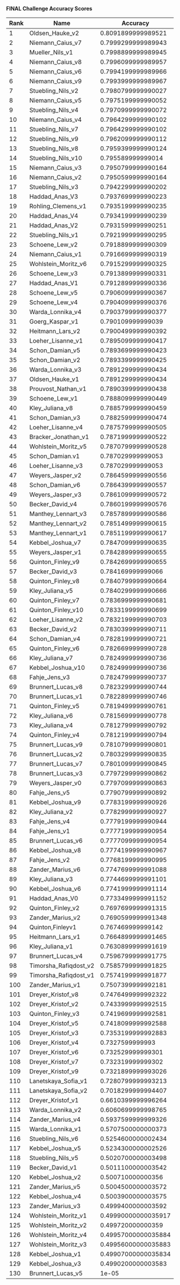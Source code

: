 **FINAL Challenge Accuracy Scores**



|Rank|Name|Accuracy|
|----|-----|---|
|1|Oldsen_Hauke_v2|0.8091899999989521|
|2|Niemann_Caius_v7|0.7999299999989943|
|3|Mueller_Nils_v1|0.7998899999989945|
|4|Niemann_Caius_v8|0.7996099999989957|
|5|Niemann_Caius_v6|0.7994199999989966|
|6|Niemann_Caius_v9|0.7993999999989967|
|7|Stuebling_Nils_v2|0.7980799999990027|
|8|Niemann_Caius_v5|0.7975199999990052|
|9|Stuebling_Nils_v4|0.7970999999990072|
|10|Niemann_Caius_v4|0.7964299999990102|
|11|Stuebling_Nils_v7|0.7964299999990102|
|12|Stuebling_Nils_v9|0.7962099999990112|
|13|Stuebling_Nils_v8|0.7959399999990124|
|14|Stuebling_Nils_v10|0.795589999999014|
|15|Niemann_Caius_v3|0.7950799999990164|
|16|Niemann_Caius_v2|0.7950599999990164|
|17|Stuebling_Nils_v3|0.7942299999990202|
|18|Haddad_Anas_V3|0.7937699999990223|
|19|Rohling_Clemens_v1|0.7935199999990235|
|20|Haddad_Anas_V4|0.7934199999990239|
|21|Haddad_Anas_V2|0.7931599999990251|
|22|Stuebling_Nils_v1|0.7921999999990295|
|23|Schoene_Lew_v2|0.7918899999990309|
|24|Niemann_Caius_v1|0.7916699999990319|
|25|Wohlstein_Moritz_v6|0.7915299999990325|
|26|Schoene_Lew_v3|0.7913899999990331|
|27|Haddad_Anas_V1|0.7912899999990336|
|28|Schoene_Lew_v5|0.7906099999990367|
|29|Schoene_Lew_v4|0.7904099999990376|
|30|Warda_Lonnika_v4|0.7903799999990377|
|31|Goerg_Kaspar_v1|0.790109999999039|
|32|Heitmann_Lars_v2|0.7900499999990392|
|33|Loeher_Lisanne_v1|0.7895099999990417|
|34|Schon_Damian_v5|0.7893699999990423|
|35|Schon_Damian_v2|0.7893399999990425|
|36|Warda_Lonnika_v3|0.7891299999990434|
|37|Oldsen_Hauke_v1|0.7891299999990434|
|38|Prouvost_Nathan_v1|0.7890399999990438|
|39|Schoene_Lew_v1|0.7888099999990449|
|40|Kley_Juliana_v8|0.7885799999990459|
|41|Schon_Damian_v3|0.7882599999990474|
|42|Loeher_Lisanne_v4|0.7875799999990505|
|43|Bracker_Jonathan_v1|0.7871999999990522|
|44|Wohlstein_Moritz_v5|0.7870799999990528|
|45|Schon_Damian.v1|0.787029999999053|
|46|Loeher_Lisanne_v3|0.787029999999053|
|47|Weyers_Jasper_v2|0.7864599999990556|
|48|Schon_Damian_v6|0.7864399999990557|
|49|Weyers_Jasper_v3|0.7861099999990572|
|50|Becker_David_v4|0.7860199999990576|
|51|Manthey_Lennart_v3|0.7857899999990586|
|52|Manthey_Lennart_v2|0.7851499999990615|
|53|Manthey_Lennart_v1|0.7851199999990617|
|54|Kebbel_Joshua_v7|0.7847099999990635|
|55|Weyers_Jasper_v1|0.7842899999990655|
|56|Quinton_Finley_v9|0.7842699999990655|
|57|Becker_David_v3|0.784169999999066|
|58|Quinton_Finley_v8|0.7840799999990664|
|59|Kley_Juliana_v5|0.7840299999990666|
|60|Quinton_Finley_v7|0.7836999999990681|
|61|Quinton_Finley_v10|0.7833199999990699|
|62|Loeher_Lisanne_v2|0.7832199999990703|
|63|Becker_David_v2|0.7830399999990711|
|64|Schon_Damian_v4|0.7828199999990721|
|65|Quinton_Finley_v6|0.7826699999990728|
|66|Kley_Juliana_v7|0.7824999999990736|
|67|Kebbel_Joshua_v10|0.7824999999990736|
|68|Fahje_Jens_v3|0.7824799999990737|
|69|Brunnert_Lucas_v8|0.7823299999990744|
|70|Brunnert_Lucas_v1|0.7822899999990746|
|71|Quinton_Finley_v5|0.7819499999990761|
|72|Kley_Juliana_v6|0.7815699999990778|
|73|Kley_Juliana_v4|0.7812799999990792|
|74|Quinton_Finley_v4|0.7812199999990794|
|75|Brunnert_Lucas_v9|0.7810799999990801|
|76|Brunnert_Lucas_v2|0.7803299999990835|
|77|Brunnert_Lucas_v7|0.7801099999990845|
|78|Brunnert_Lucas_v3|0.7797299999990862|
|79|Weyers_Jasper_v0|0.7797099999990863|
|80|Fahje_Jens_v5|0.7790799999990892|
|81|Kebbel_Joshua_v9|0.7783199999990926|
|82|Kley_Juliana_v2|0.7782999999990927|
|83|Fahje_Jens_v4|0.7779199999990944|
|84|Fahje_Jens_v1|0.7777199999990954|
|85|Brunnert_Lucas_v6|0.7777099999990954|
|86|Kebbel_Joshua_v8|0.7774199999990967|
|87|Fahje_Jens_v2|0.7768199999990995|
|88|Zander_Marius_v6|0.7747699999991088|
|89|Kley_Juliana_v3|0.7744699999991101|
|90|Kebbel_Joshua_v6|0.7741999999991114|
|91|Haddad_Anas_V0|0.7733499999991152|
|92|Quinton_Finley_v2|0.7697699999991315|
|93|Zander_Marius_v2|0.7690599999991348|
|94|Quinton,Finleyv1|0.767469999999142|
|95|Heitmann_Lars_v1|0.7664899999991465|
|96|Kley_Juliana_v1|0.7630899999991619|
|97|Brunnert_Lucas_v4|0.7596799999991775|
|98|Timorsha_Rafiqdost_v2|0.7585799999991825|
|99|Timorsha_Rafiqdost_v1|0.7574199999991877|
|100|Zander_Marius_v1|0.7507399999992181|
|101|Dreyer_Kristof_v8|0.7476499999992322|
|102|Dreyer_Kristof_v2|0.7433999999992515|
|103|Quinton_Finley_v3|0.7419699999992581|
|104|Dreyer_Kristof_v5|0.7418099999992588|
|105|Dreyer_Kristof_v3|0.7353199999992883|
|106|Dreyer_Kristof_v4|0.7327599999993|
|107|Dreyer_Kristof_v6|0.732529999999301|
|108|Dreyer_Kristof_v7|0.732319999999302|
|109|Dreyer_Kristof_v9|0.7321899999993026|
|110|Lanetskaya_Sofia_v1|0.7280799999993213|
|111|Lanetskaya_Sofia_v2|0.7018299999994407|
|112|Dreyer_Kristof_v1|0.6610399999996264|
|113|Warda_Lonnika_v2|0.6060699999998765|
|114|Zander_Marius_v4|0.5937599999999326|
|115|Warda_Lonnika_v1|0.5707500000000373|
|116|Stuebling_Nils_v6|0.5254600000002434|
|117|Kebbel_Joshua_v5|0.5234300000002526|
|118|Stuebling_Nils_v5|0.5020700000003498|
|119|Becker_David_v1|0.5011100000003542|
|120|Kebbel_Joshua_v2|0.500710000000356|
|121|Zander_Marius_v5|0.5004500000003572|
|122|Kebbel_Joshua_v4|0.5003900000003575|
|123|Zander_Marius_v3|0.4999400000003592|
|124|Wohlstein_Moritz_v1|0.49990000000035917|
|125|Wohlstein_Moritz_v2|0.499720000000359|
|126|Wohlstein_Moritz_v4|0.49957000000035884|
|127|Wohlstein_Moritz_v3|0.49956000000035883|
|128|Kebbel_Joshua_v1|0.49907000000035834|
|129|Kebbel_Joshua_v3|0.4990200000003583|
|130|Brunnert_Lucas_v5|1e-05|
